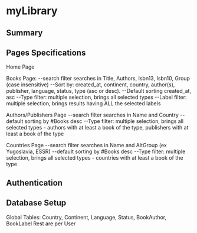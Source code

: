 # myLibrary
## Summary

## Pages Specifications
Home Page

Books Page:
--search filter searches in Title, Authors, Isbn13, Isbn10, Group (case insensitive)
--Sort by: created_at, continent, country, author(s), publisher, language, status, type (asc or desc). 
--Default sorting created_at, asc
--Type filter: multiple selection, brings all selected types
--Label filter: multiple selection, brings results having ALL the selected labels 

Authors/Publishers Page
--search filter searches in Name and Country
--default sorting by #Books desc
--Type filter: multiple selection, brings all selected types - authors with at least a book of the type, publishers with at least a book of the type

Countries Page
--search filter searches in Name and AltGroup (ex Yugoslavia, ESSR)
--default sorting by #Books desc
--Type filter: multiple selection, brings all selected types - countries with at least a book of the type


## Authentication


## Database Setup
Global Tables: Country, Continent, Language, Status, BookAuthor, BookLabel
Rest are per User